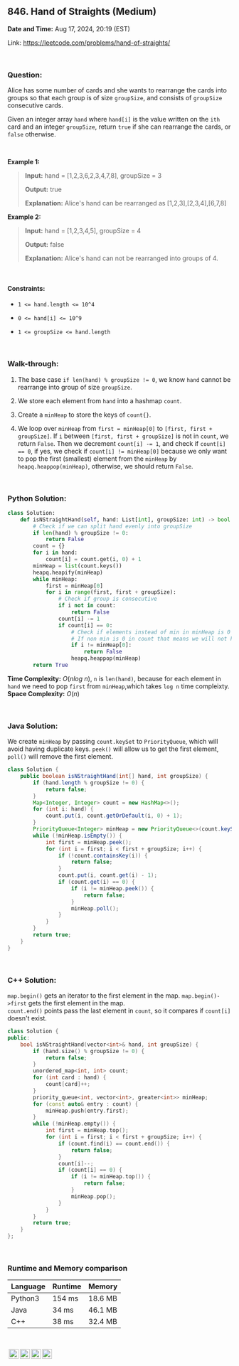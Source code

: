 ## 846. Hand of Straights (Medium)
**Date and Time:** Aug 17, 2024, 20:19 (EST)

Link: https://leetcode.com/problems/hand-of-straights/

<br>

### Question:
Alice has some number of cards and she wants to rearrange the cards into groups so that each group is of size `groupSize`, and consists of `groupSize` consecutive cards.

Given an integer array `hand` where `hand[i]` is the value written on the `ith` card and an integer `groupSize`, return `true` if she can rearrange the cards, or `false` otherwise.

<br>

**Example 1:**
> **Input:** hand = [1,2,3,6,2,3,4,7,8], groupSize = 3
> 
> **Output:** true
>
> **Explanation:** Alice's hand can be rearranged as [1,2,3],[2,3,4],[6,7,8]

**Example 2:**
> **Input:** hand = [1,2,3,4,5], groupSize = 4
> 
> **Output:** false
>
> **Explanation:** Alice's hand can not be rearranged into groups of 4.

<br>

#### Constraints:
* `1 <= hand.length <= 10^4`

* `0 <= hand[i] <= 10^9`

* `1 <= groupSize <= hand.length` 

<br>

### Walk-through: 
1. The base case `if len(hand) % groupSize != 0`, we know `hand` cannot be rearrange into group of size `groupSize`.

2. We store each element from `hand` into a hashmap `count`.

3. Create a `minHeap` to store the keys of `count{}`.

4. We loop over `minHeap` from `first = minHeap[0]` to `[first, first + groupSize]`. If `i` between `[first, first + groupSize]` is not in `count`, we return `False`. Then we decrement `count[i] -= 1`, and check if `count[i] == 0`, if yes, we check if `count[i] != minHeap[0]` because we only want to pop the first (smallest) element from the `minHeap` by `heapq.heappop(minHeap)`, otherwise, we should return `False`.

<br>

### Python Solution:
```python
class Solution:
    def isNStraightHand(self, hand: List[int], groupSize: int) -> bool:
        # Check if we can split hand evenly into groupSize
        if len(hand) % groupSize != 0:
            return False
        count = {}
        for i in hand:
            count[i] = count.get(i, 0) + 1
        minHeap = list(count.keys())
        heapq.heapify(minHeap)
        while minHeap:
            first = minHeap[0]
            for i in range(first, first + groupSize):
                # Check if group is consecutive
                if i not in count:
                    return False
                count[i] -= 1
                if count[i] == 0:
                    # Check if elements instead of min in minHeap is 0 in count
                    # If non min is 0 in count that means we will not have consecutive in next group
                    if i != minHeap[0]:
                        return False
                    heapq.heappop(minHeap)
        return True
```
**Time Complexity:** $O(nlog\ n)$, `n` is `len(hand)`, because for each element in `hand` we need to pop `first` from `minHeap`,which takes `log n` time compleixty. <br>
**Space Complexity:** $O(n)$

<br>

### Java Solution:
We create `minHeap` by passing `count.keySet` to `PriorityQueue`, which will avoid having duplicate keys. `peek()` will allow us to get the first element, `poll()` will remove the first element.
```java
class Solution {
    public boolean isNStraightHand(int[] hand, int groupSize) {
        if (hand.length % groupSize != 0) {
            return false;
        }
        Map<Integer, Integer> count = new HashMap<>();
        for (int i: hand) {
            count.put(i, count.getOrDefault(i, 0) + 1);
        }
        PriorityQueue<Integer> minHeap = new PriorityQueue<>(count.keySet());
        while (!minHeap.isEmpty()) {
            int first = minHeap.peek();
            for (int i = first; i < first + groupSize; i++) {
                if (!count.containsKey(i)) {
                    return false;
                }
                count.put(i, count.get(i) - 1);
                if (count.get(i) == 0) {
                    if (i != minHeap.peek()) {
                        return false;
                    }
                    minHeap.poll();
                }
            }
        }
        return true;
    }
}
```

<br>

### C++ Solution:
`map.begin()` gets an iterator to the first element in the map. `map.begin()->first` gets the first element in the map. <br> `count.end()` points pass the last element in `count`, so it compares if `count[i]` doesn't exist.
```cpp
class Solution {
public:
    bool isNStraightHand(vector<int>& hand, int groupSize) {
        if (hand.size() % groupSize != 0) {
            return false;
        }
        unordered_map<int, int> count;
        for (int card : hand) {
            count[card]++;
        }
        priority_queue<int, vector<int>, greater<int>> minHeap;
        for (const auto& entry : count) {
            minHeap.push(entry.first);
        }
        while (!minHeap.empty()) {
            int first = minHeap.top();
            for (int i = first; i < first + groupSize; i++) {
                if (count.find(i) == count.end()) {
                    return false;
                }
                count[i]--;
                if (count[i] == 0) {
                    if (i != minHeap.top()) {
                        return false;
                    }
                    minHeap.pop();
                }
            }
        }
        return true;
    }
};
```

<br>

### Runtime and Memory comparison
|Language|Runtime|Memory|
|---|---|---|
|Python3|154 ms|18.6 MB|
|Java   |34 ms|46.1 MB|
|C++    |38 ms|32.4 MB|

<br>

<img style="height:22px!important;margin-left:3px;vertical-align:text-bottom;" src="https://mirrors.creativecommons.org/presskit/icons/cc.svg?ref=chooser-v1" alt="CC BY-NC-SA" title="CC BY-NC-SA"><img style="height:22px!important;margin-left:3px;vertical-align:text-bottom;" src="https://mirrors.creativecommons.org/presskit/icons/by.svg?ref=chooser-v1" alt="BY: credit must be given to the creator" title="BY: credit must be given to the creator"><img style="height:22px!important;margin-left:3px;vertical-align:text-bottom;" src="https://mirrors.creativecommons.org/presskit/icons/nc.svg?ref=chooser-v1" alt="NC: Only noncommercial uses of the work are permitted" title="NC: Only noncommercial uses of the work are permitted"><img style="height:22px!important;margin-left:3px;vertical-align:text-bottom;" src="https://mirrors.creativecommons.org/presskit/icons/sa.svg?ref=chooser-v1" alt="SA: Adaptations must be shared under the same terms" title="SA: Adaptations must be shared under the same terms">